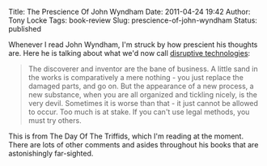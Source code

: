 Title: The Prescience Of John Wyndham
Date: 2011-04-24 19:42
Author: Tony Locke
Tags: book-review
Slug: prescience-of-john-wyndham
Status: published

Whenever I read John Wyndham, I'm struck by how prescient his thoughts are. Here he is talking about what we'd now call [disruptive technologies](http://en.wikipedia.org/wiki/Disruptive_technology):  

> The discoverer and inventor are the bane of business. A little sand in the works is comparatively a mere nothing - you just replace the damaged parts, and go on. But the appearance of a new process, a new substance, when you are all organized and tickling nicely, is the very devil. Sometimes it is worse than that - it just cannot be allowed to occur. Too much is at stake. If you can't use legal methods, you must try others.

This is from The Day Of The Triffids, which I'm reading at the moment. There are lots of other comments and asides throughout his books that are astonishingly far-sighted.

